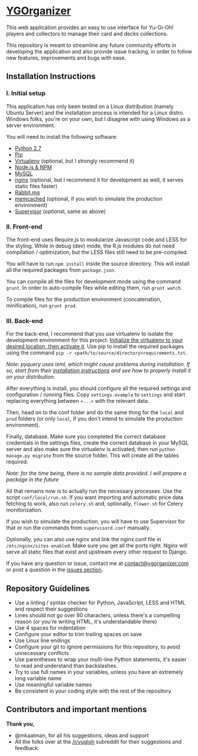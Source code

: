 # [YGOrganizer](http://ygorganizer.com)

This web application provides an easy to use interface for Yu-Gi-Oh! players and collectors to manage their card and decks collections.

This repository is meant to streamline any future community efforts in developing the application and also provide issue tracking, in order to follow new features, improvements and bugs with ease.

## Installation Instructions #

### I. Initial setup ###

This application has only been tested on a Linux distribution (namely Ubuntu Server) and the installation process is intended for a Linux distro. Windows folks, you're on your own, but I disagree with using Windows as a server environment.

You will need to install the following software:

 * [Python 2.7](https://www.python.org/downloads/)
 * [Pip](https://pip.pypa.io/en/latest/installing.html)
 * [Virtualenv](https://virtualenv.pypa.io/en/latest/installation.html) (optional, but I strongly recommend it)
 * [Node.js & NPM](https://nodejs.org/download/)
 * [MySQL](http://www.mysql.com/downloads/)
 * [nginx](http://nginx.org/en/download.html) (optional, but I recommend it for development as well, it serves static files faster)
 * [Rabbit.mq](http://www.rabbitmq.com/download.html)
 * [memcached](http://memcached.org/downloads) (optional, if you wish to simulate the production environment)
 * [Supervisor](http://supervisord.org/) (optional, same as above)


### II. Front-end ###

The front-end uses Require.js to modularize Javascript code and LESS for the styling. While in debug (dev) mode, the R.js modules do not need compilation / optimization, but the LESS files still need to be pre-compiled.

You will have to run `npm install` inside the source directory. This will install all the required packages from `package.json`.

You can compile all the files for development mode using the command `grunt`. In order to auto-compile files while editing them, run `grunt watch`.

To compile files for the production environment (concatenation, minification), run `grunt prod`.


### III. Back-end ###

For the back-end, I recommend that you use virtualenv to isolate the development environment for this project. [Initialize the virtualenv to your desired location, then activate it](https://virtualenv.pypa.io/en/latest/userguide.html). Use pip to install the required packages using the command `pip -r <path/to/source/directory>requirements.txt`.

*Note: pyquery uses lxml, which might cause problems during installation. If so, start from their [installation instructions](http://lxml.de/installation.html) and see how to properly install it on your distribution.*

After everything is install, you should configure all the required settings and configuration / running files. Copy `settings.example` to `settings` and start replacing everything between `<...>` with the relevant data.

Then, head on to the conf folder and do the same thing for the `local` and `prod` folders (or only `local`, if you don't intend to simulate the production environment).

Finally, database. Make sure you completed the correct database credentials in the settings files, create the correct database in your MySQL server and also make sure the virtualenv is activated, then run `python manage.py migrate` from the source folder. This will create all the tables required.

*Note: for the time being, there is no sample data provided. I will prepare a package in the future*

All that remains now is to actually run the necessary processes. Use the script `conf/local/run.sh`. If you want importing and automatic price data fetching to work, also run `celery.sh` and, optionally, `flower.sh` for Celery monitorization.

If you wish to simulate the production, you will have to use Supervisor for that or run the commands from `supervisord.conf` manually.

Optionally, you can also use nginx and link the nginx.conf file in `/etc/nginx/sites-enabled`. Make sure you get all the ports right. Nginx will serve all static files that exist and upstream every other request to Django.

If you have any question or issue, contact me at contact@ygorganizer.com or post a question in the [issues section](https://github.com/monovertex/ygorganizer/issues).


## Repository Guidelines ##

 * Use a linting / syntax checker for Python, JavaScript, LESS and HTML and respect their suggestions
 * Lines should not go over 80 characters, unless there's a compelling reason (or you're writing HTML, it's understandable there)
 * Use 4 spaces for indentation
 * Configure your editor to trim trailing spaces on save
 * Use Linux line endings
 * Configure your git to ignore permissions for this repository, to avoid unnecessary conflicts
 * Use parentheses to wrap your multi-line Python statements, it's easier to read and understand than backslashes.
 * Try to use full names in your variables, unless you have an extremely long variable name
 * Use meaningful variable names
 * Be consistent in your coding style with the rest of the repository


## Contributors and important mentions ##

**Thank you,**

 * @mkaatman, for all his suggestions, ideas and support
 * All the folks over at the [/r/yugioh](https://www.reddit.com/r/yugioh/) subreddit for their suggestions and feedback

